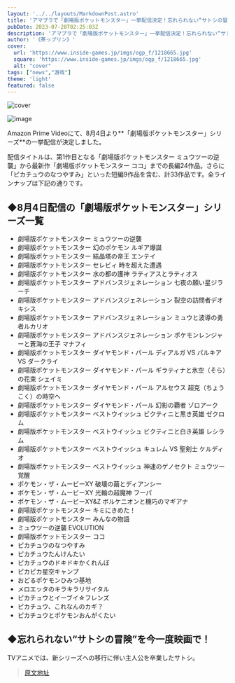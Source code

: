 ```yaml
---
layout: '../../layouts/MarkdownPost.astro'
title: 'アマプラで「劇場版ポケットモンスター」一挙配信決定！忘れられない“サトシの冒険”を、今一度映画で振り返ろう'
pubDate: 2023-07-28T02:25:03Z
description: 'アマプラで「劇場版ポケットモンスター」一挙配信決定！忘れられない“サトシの冒険”を、今一度映画で振り返ろう'
author: '《茶っプリン》'
cover:
  url: 'https://www.inside-games.jp/imgs/ogp_f/1218665.jpg'
  square: 'https://www.inside-games.jp/imgs/ogp_f/1218665.jpg'
  alt: "cover"
tags: ["news","游戏"]
theme: 'light'
featured: false
---
```


![cover](https://www.inside-games.jp/imgs/ogp_f/1218665.jpg)

![image](https://www.inside-games.jp/imgs/zoom/1218666.jpg)

Amazon Prime Videoにて、8月4日より**「劇場版ポケットモンスター」シリーズ**の一挙配信が決定しました。

配信タイトルは、第1作目となる「劇場版ポケットモンスター ミュウツーの逆襲」から最新作「劇場版ポケットモンスター ココ」までの長編24作品。さらに「ピカチュウのなつやすみ」といった短編9作品を含む、計33作品です。全ラインナップは下記の通りです。

## ◆8月4日配信の「劇場版ポケットモンスター」シリーズ一覧
- 劇場版ポケットモンスター ミュウツーの逆襲
- 劇場版ポケットモンスター 幻のポケモン ルギア爆誕
- 劇場版ポケットモンスター 結晶塔の帝王 エンテイ
- 劇場版ポケットモンスター セレビィ 時を超えた遭遇
- 劇場版ポケットモンスター 水の都の護神 ラティアスとラティオス
- 劇場版ポケットモンスター アドバンスジェネレーション 七夜の願い星ジラーチ
- 劇場版ポケットモンスター アドバンスジェネレーション 裂空の訪問者デオキシス
- 劇場版ポケットモンスター アドバンスジェネレーション ミュウと波導の勇者ルカリオ
- 劇場版ポケットモンスター アドバンスジェネレーション ポケモンレンジャーと蒼海の王子 マナフィ
- 劇場版ポケットモンスター ダイヤモンド・パール ディアルガ VS パルキア VS ダークライ
- 劇場版ポケットモンスター ダイヤモンド・パール ギラティナと氷空（そら）の花束 シェイミ
- 劇場版ポケットモンスター ダイヤモンド・パール アルセウス 超克（ちょうこく）の時空へ
- 劇場版ポケットモンスター ダイヤモンド・パール 幻影の覇者 ゾロアーク
- 劇場版ポケットモンスター ベストウイッシュ ビクティニと黒き英雄 ゼクロム
- 劇場版ポケットモンスター ベストウイッシュ ビクティニと白き英雄 レシラム
- 劇場版ポケットモンスター ベストウイッシュ キュレム VS 聖剣士 ケルディオ
- 劇場版ポケットモンスター ベストウイッシュ 神速のゲノセクト ミュウツー覚醒
- ポケモン・ザ・ムービーXY 破壊の繭とディアンシー
- ポケモン・ザ・ムービーXY 光輪の超魔神 フーパ
- ポケモン・ザ・ムービーXY&amp;Z ボルケニオンと機巧のマギアナ
- 劇場版ポケットモンスター キミにきめた！
- 劇場版ポケットモンスター みんなの物語
- ミュウツーの逆襲 EVOLUTION
- 劇場版ポケットモンスター ココ
- ピカチュウのなつやすみ
- ピカチュウたんけんたい
- ピカチュウのドキドキかくれんぼ
- ピカピカ星空キャンプ
- おどるポケモンひみつ基地
- メロエッタのキラキラリサイタル
- ピカチュウとイーブイ☆フレンズ
- ピカチュウ、これなんのカギ？
- ピカチュウとポケモンおんがくたい

## ◆忘れられない“サトシの冒険”を今一度映画で！
TVアニメでは、新シリーズへの移行に伴い主人公を卒業したサトシ。

>[原文地址](https://www.inside-games.jp/article/2023/07/28/147469.html)  